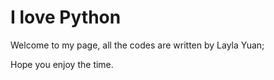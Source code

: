 # I love Python
Welcome to my page, all the codes are written by Layla Yuan; 

Hope you enjoy the time.
